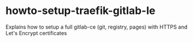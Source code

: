 # howto-setup-traefik-gitlab-le
Explains how to setup a full gitlab-ce (git, registry, pages) with HTTPS and Let's Encrypt certificates
